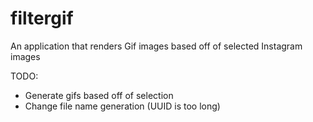 filtergif
============================

An application that renders Gif images based off of selected Instagram images

TODO:
- Generate gifs based off of selection
- Change file name generation (UUID is too long)
